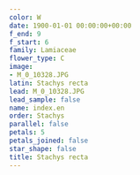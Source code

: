 ```yaml
---
color: W
date: 1900-01-01 00:00:00+00:00
f_end: 9
f_start: 6
family: Lamiaceae
flower_type: C
image:
- M_0_10328.JPG
latin: Stachys recta
lead: M_0_10328.JPG
lead_sample: false
name: index.en
order: Stachys
parallel: false
petals: 5
petals_joined: false
star_shape: false
title: Stachys recta
---
```

